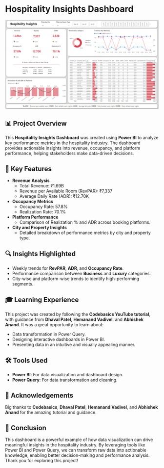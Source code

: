 # Hospitality Insights Dashboard

![Hospitality Insights Dashboard](https://github.com/jubairt/Hospitality-Report/blob/main/Report%20Screenshot.png)

## 📊 Project Overview
This **Hospitality Insights Dashboard** was created using **Power BI** to analyze key performance metrics in the hospitality industry. The dashboard provides actionable insights into revenue, occupancy, and platform performance, helping stakeholders make data-driven decisions.

## 🚀 Key Features
- **Revenue Analysis**
  - Total Revenue: ₹1.69B
  - Revenue per Available Room (RevPAR): ₹7,337
  - Average Daily Rate (ADR): ₹12.70K
- **Occupancy Metrics**
  - Occupancy Rate: 57.8%
  - Realization Rate: 70.1%
- **Platform Performance**
  - Comparison of Realization % and ADR across booking platforms.
- **City and Property Insights**
  - Detailed breakdown of performance metrics by city and property type.

## 🔍 Insights Highlighted
- Weekly trends for **RevPAR**, **ADR**, and **Occupancy Rate**.
- Performance comparison between **Business** and **Luxury** categories.
- City-wise and platform-wise trends to identify high-performing segments.

## 🎓 Learning Experience
This project was created by following the **Codebasics YouTube tutorial**, with guidance from **Dhaval Patel**, **Hemanand Vadivel**, and **Abhishek Anand**. It was a great opportunity to learn about:
- Data transformation in Power Query.
- Designing interactive dashboards in Power BI.
- Presenting data in an intuitive and visually appealing manner.

## 🛠️ Tools Used
- **Power BI**: For data visualization and dashboard design.
- **Power Query**: For data transformation and cleaning.

## 🙌 Acknowledgements
Big thanks to **Codebasics**, **Dhaval Patel**, **Hemanand Vadivel**, and **Abhishek Anand** for the amazing tutorial and guidance.

## 🔗 Conclusion
This dashboard is a powerful example of how data visualization can drive meaningful insights in the hospitality industry. By leveraging tools like Power BI and Power Query, we can transform raw data into actionable knowledge, enabling better decision-making and performance analysis. Thank you for exploring this project!
